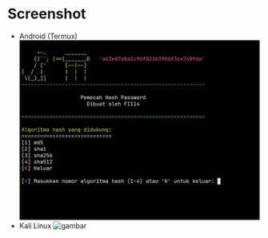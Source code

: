 # Screenshot

- Android (Termux)
  ![gambar](https://github.com/FII14/hashbrute/blob/main/screenshot/20230713_200044.jpg)
- Kali Linux
  ![gambar]()

